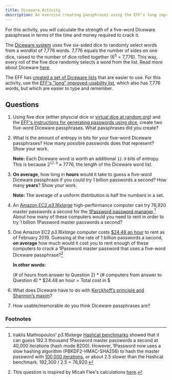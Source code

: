 ```yaml
---
title: Diceware Activity
description: An exercise creating passphrases using the EFF's long improved-usability list.
---
```


For this activity, you will calculate the strength of a five-word Diceware passphrase in terms of the time and money required to crack it.  

The [Diceware system](http://world.std.com/~reinhold/diceware.html) uses five six-sided dice to randomly select words from a *wordlist* of 7,776 words. 7,776 equals the number of sides on one dice, raised to the number of dice rolled together (6<sup>5</sup> = 7,776). This way, every roll of the five dice randomly selects a word from the list. Read more about Diceware [here](https://theintercept.com/2015/03/26/passphrases-can-memorize-attackers-cant-guess/).


The EFF has [created a set of Diceware lists](https://www.eff.org/deeplinks/2016/07/new-wordlists-random-passphrases) that are easier to use. For this activity, use the [EFF's "long" improved-usability list](https://www.eff.org/files/2016/07/18/eff_large_wordlist.txt), which also has 7,776 words, but which are easier to type and remember.

## Questions

1. Using five dice (either physcial dice or [virtual dice at random.org](https://www.random.org/dice/?num=5)) and the [EFF's instructions for generating passwords using dice](https://www.eff.org/dice), create two five-word Diceware passphrases. What passphrases did you create?

1. What is the amount of entropy in bits for your five-word Diceware passphrases? How many possible passwords does that represent? Show your work.

    **Note:** Each Diceware word is worth an additional `12.9` bits of entropy. This is because 2<sup>`12.9`</sup> ≈ 7776, the length of the Diceware word list.

1. **On average**, how long in **hours** would it take to guess a five-word Diceware passphrase if you could try 1 billion passwords a second? How many **years**? Show your work.

    **Note:** The average of a uniform distribution is half the numbers in a set.

1. An [Amazon EC2 *p3.16xlarge*](https://aws.amazon.com/ec2/instance-types/p3/) high-performance computer can try 76,920 master passwords a second for the [1Password password manager](https://1password.com).[^1] About how many of these computers would you need to rent in order to try 1 billion 1Password master passwords a second?

1. One Amazon EC2 *p3.16xlarge* computer costs [$24.48 an hour](https://aws.amazon.com/ec2/instance-types/p3/) to rent as of February 2019. Guessing at the rate of 1 billion passwords a second, **on average** how much would it cost you to rent enough of these computers to crack a 1Password master password that uses a five-word Diceware passphrase?[^2]

    **In other words:**  

    (# of hours from answer to Question 2) * (# computers from answer to Question 4) * $24.48 an hour = Total cost in $

1. What does Diceware have to do with [Kerckhoff’s principle and Shannon’s maxim](https://en.wikipedia.org/wiki/Kerckhoffs%27s_principle)?

1. How usable/memorable do you think Diceware passphrases are?

### Footnotes

[^1]: Iraklis Mathiopoulos' *p3.16xlarge* [Hashcat benchmarks](https://medium.com/@iraklis/running-hashcat-v4-0-0-in-amazons-aws-new-p3-16xlarge-instance-e8fab4541e9b) showed that it can guess 192.3 thousand 1Password master passwords a second at 40,000 iterations (hash mode 8200). However, 1Password now uses a slow hashing algorithm (PBKDF2-HMAC-SHA256) to hash the master password with [100,000 iterations](https://1password.com/files/1Password%20for%20Teams%20White%20Paper.pdf), or about 2.5 slower than the Hashcat benchmark. 192,300 / 2.5 = 76,920.
[^2]: This question is inspired by Micah Flee's calculations [here](https://github.com/micahflee/passphraseme/blob/master/README.md#strength-of-passphrases).
